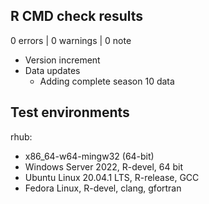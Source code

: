 ## R CMD check results

0 errors | 0 warnings | 0 note

* Version increment
* Data updates
    - Adding complete season 10 data

## Test environments

rhub: 
* x86_64-w64-mingw32 (64-bit)
* Windows Server 2022, R-devel, 64 bit
* Ubuntu Linux 20.04.1 LTS, R-release, GCC
* Fedora Linux, R-devel, clang, gfortran
